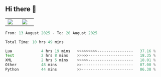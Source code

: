 ## Hi there 👋

<p align="center">
  <table align="center">
  <tr border="none">
  <td width="35%" align="center">
    <img  align="center"  src="http://github-profile-summary-cards.vercel.app/api/cards/stats?username=ricepunk&theme=github_dark" />
  </td>
    
  <td width="65%" align="center">
    <img  align="center"  src="http://github-profile-summary-cards.vercel.app/api/cards/profile-details?username=ricepunk&theme=github_dark" />
  </td>
  </tr>
  </table>
</p>

<!--START_SECTION:waka-->

```typescript
From: 13 August 2025 - To: 20 August 2025

Total Time: 10 hrs 49 mins

Lua             4 hrs 19 mins   >>>>>>>>>----------------   37.16 %
Text            2 hrs 8 mins    >>>>>--------------------   18.35 %
XML             2 hrs 5 mins    >>>>>--------------------   18.01 %
Other           48 mins         >>-----------------------   07.00 %
Python          44 mins         >>-----------------------   06.38 %
```

<!--END_SECTION:waka-->
